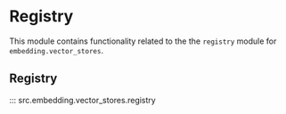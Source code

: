 # Registry

This module contains functionality related to the the `registry` module for `embedding.vector_stores`.

## Registry

::: src.embedding.vector_stores.registry

